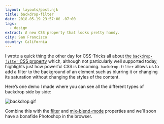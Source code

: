 ```yaml
---
layout: layouts/post.njk
title: backdrop-filter
date: 2018-05-19 23:57:00 -07:00
tags:
  - design
extract: A new CSS property that looks pretty handy.
city: San Francisco
country: California
---
```


I wrote a quick thing the other day for CSS-Tricks all about [the `backdrop-filter` CSS property](https://css-tricks.com/the-backdrop-filter-css-property/) which, although not particularly well supported today, highlights just how powerful CSS is becoming. `backdrop-filter` allows us to add a filter to the background of an element such as blurring it or changing its saturation without changing the styles of the content.

Here’s one demo I made where you can see all the different types of backdrop side by side:

![backdrop.gif](/images/backdrop.gif)

Combine this with the [filter](https://css-tricks.com/almanac/properties/f/filter/) and [mix-blend-mode](https://css-tricks.com/almanac/properties/m/mix-blend-mode/) properties and we’ll soon have a bonafide Photoshop in the browser.
